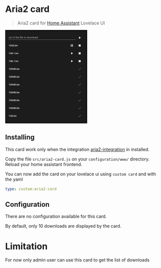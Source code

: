 # Aria2 card

> Aria2 card for [Home Assistant](https://www.home-assistant.io/) Lovelace UI

![screenshot](./doc/card.jpg)

## Installing

This card work only when the integration [aria2-integration](https://github.com/deblockt/hass-aria2) in installed.

Copy the file `src/aria2-card.js` on your `configuration/www/` directory. Reload your home assistant frontend.

You can now add the card on your lovelace ui using `custom card` and with the yaml

``` yaml
type: custom:aria2-card
```

## Configuration

There are no configuration available for this card.

By default, only 10 downloads are displayed by the card.

# Limitation

For now only admin user can use this card to get the list of downloads
